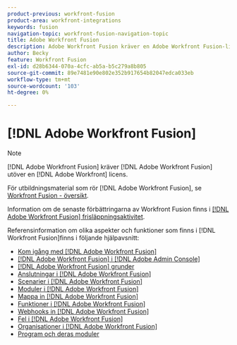 ```yaml
---
product-previous: workfront-fusion
product-area: workfront-integrations
keywords: fusion
navigation-topic: workfront-fusion-navigation-topic
title: Adobe Workfront Fusion
description: Adobe Workfront Fusion kräver en Adobe Workfront Fusion-licens förutom en Adobe Workfront-licens.
author: Becky
feature: Workfront Fusion
exl-id: d28b6344-070a-4cfc-ab5a-b5c279a8b805
source-git-commit: 89e7481e90e802e352b917654b82047edca033eb
workflow-type: tm+mt
source-wordcount: '103'
ht-degree: 0%

---
```


# [!DNL Adobe Workfront Fusion]

>[!NOTE]
>
>[!DNL Adobe Workfront Fusion] kräver [!DNL Adobe Workfront Fusion] utöver en [!DNL Adobe Workfront] licens.

För utbildningsmaterial som rör [!DNL Adobe Workfront Fusion], se [Workfront Fusion - översikt](https://experienceleague.adobe.com/docs/workfront-learn/tutorials-workfront/fusion/welcome-to-workfront-fusion/workfront-fusion-overview.html?lang=en).

Information om de senaste förbättringarna av Workfront Fusion finns i [[!DNL Adobe Workfront Fusion] frisläppningsaktivitet](../product-announcements/product-releases/fusion-release-activity/fusion-release-activity.md).

Referensinformation om olika aspekter och funktioner som finns i [!DNL Workfront Fusion]finns i följande hjälpavsnitt:

* [Kom igång med [!DNL Adobe Workfront Fusion]](../workfront-fusion/get-started/get-started.md)
* [[!DNL Adobe Workfront Fusion] i [!DNL Adobe Admin Console]](../workfront-fusion/fusion-in-admin-console/fusion-in-admin-console.md)
* [[!DNL Adobe Workfront Fusion] grunder](../workfront-fusion/workfront-fusion-basics/workfront-fusion-basics.md)
* [Anslutningar i [!DNL Adobe Workfront Fusion]](../workfront-fusion/connections/connections.md)
* [Scenarier i [!DNL Adobe Workfront Fusion]](../workfront-fusion/scenarios/scenarios.md)
* [Moduler i [!DNL Adobe Workfront Fusion]](../workfront-fusion/modules/modules.md)
* [Mappa in [!DNL Adobe Workfront Fusion]](../workfront-fusion/mapping/mapping.md)
* [Funktioner i [!DNL Adobe Workfront Fusion]](../workfront-fusion/functions/functions.md)
* [Webhooks in [!DNL Adobe Workfront Fusion]](../workfront-fusion/webhooks/webhooks.md)
* [Fel i [!DNL Adobe Workfront Fusion]](../workfront-fusion/errors/errors.md)
* [Organisationer i [!DNL Adobe Workfront Fusion]](../workfront-fusion/organizations/organizations.md)
* [Program och deras moduler](../workfront-fusion/apps-and-their-modules/apps-and-their-modules.md)

